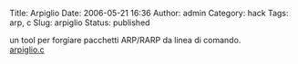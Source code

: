 Title: Arpiglio
Date: 2006-05-21 16:36
Author: admin
Category: hack
Tags: arp, c
Slug: arpiglio
Status: published

un tool per forgiare pacchetti ARP/RARP da linea di comando.  
[arpiglio.c](http://www.bertera.it/software/arpiglio/arpiglio.c)


